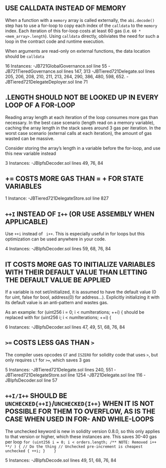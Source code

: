 ## USE CALLDATA INSTEAD OF MEMORY

When a function with a `memory` array is called externally, the `abi.decode()` step has to use a for-loop to copy each index of the `calldata` to the `memory` index. Each iteration of this for-loop costs at least 60 gas (i.e. `60 * <mem_array>.length`). Using `calldata` directly, obliviates the need for such a loop in the contract code and runtime execution.

When arguments are read-only on external functions, the data location should be `calldata`

16 Instances:
-JB721GlobalGovernance.sol line 55
-JB721TieredGovernance.sol lines 147, 313
-JBTiered721Delegate.sol lines 205, 206, 208, 210, 211, 213, 264, 290, 386, 480, 598, 652.
-JBTiered721DelegateDeployer.sol line 71

## <ARRAY>.LENGTH SHOULD NOT BE LOOKED UP IN EVERY LOOP OF A FOR-LOOP

Reading array length at each iteration of the loop consumes more gas than necessary.
In the best case scenario (length read on a memory variable), caching the array length in the stack saves around 3 gas per iteration. In the worst case scenario (external calls at each iteration), the amount of gas wasted can be massive.

Consider storing the array’s length in a variable before the for-loop, and use this new variable instead

3 Instances:
-JBIpfsDecoder.sol lines 49, 76, 84

## <X> += <Y> COSTS MORE GAS THAN <X> = <X> + <Y> FOR STATE VARIABLES

1 Instance:
-JBTiered721DelegateStore.sol line 827

## `++I` INSTEAD OF `I++` (OR USE ASSEMBLY WHEN APPLICABLE)

Use `++i` instead of ` i++`. This is especially useful in for loops but this optimization can be used anywhere in your code. 

4 Instances:
-JBIpfsDecoder.sol lines 59, 68, 76, 84


## IT COSTS MORE GAS TO INITIALIZE VARIABLES WITH THEIR DEFAULT VALUE THAN LETTING THE DEFAULT VALUE BE APPLIED

If a variable is not set/initialized, it is assumed to have the default value (0 for uint, false for bool, address(0) for address…). Explicitly initializing it with its default value is an anti-pattern and wastes gas.

As an example: for (uint256 i = 0; i < numIterations; ++i) { should be replaced with for (uint256 i; i < numIterations; ++i) {

6 Instances:
-JBIpfsDecoder.sol lines 47, 49, 51, 68, 76, 84

## `>=` COSTS LESS GAS THAN `>`

The compiler uses opcodes `GT` and `ISZERO` for solidity code that uses `>`, but only requires `LT` for `>=`, which saves 3 gas

5 Instances:
-JBTiered721Delegate.sol lines 240, 551
-JBTiered721DelegateStore.sol line 1254
-JB721Delegate.sol line 116
-JBIpfsDecoder.sol line 57

## `++I/I++` SHOULD BE `UNCHECKED{++I}`/`UNCHECKED{I++}` WHEN IT IS NOT POSSIBLE FOR THEM TO OVERFLOW, AS IS THE CASE WHEN USED IN FOR- AND WHILE-LOOPS

The unchecked keyword is new in solidity version 0.8.0, so this only applies to that version or higher, which these instances are. This saves 30-40 gas per loop
`
   for (uint256 i = 0; i < orders.length; /** NOTE: Removed i++ **/ ) {
           // Do the thing
           // Unchecked pre-increment is cheapest
           unchecked { ++i; }   
}  `

5 Instances:
-JBIpfsDecode.sol lines 49, 51, 68, 76, 84


